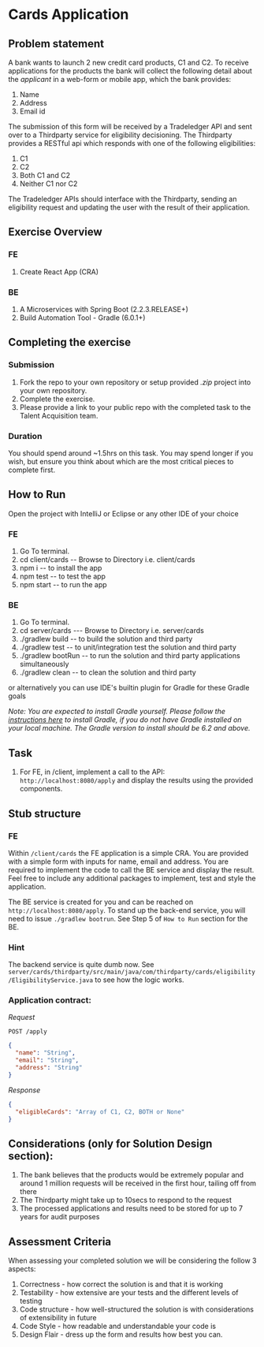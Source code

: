 # Cards Application

## Problem statement

A bank wants to launch 2 new credit card products, C1 and C2. To receive applications for the products the bank will collect the following detail about the _applicant_ in a web-form or mobile app, which the bank provides:

1. Name
2. Address
3. Email id

The submission of this form will be received by a Tradeledger API and sent over to a Thirdparty service for eligibility decisioning. The Thirdparty provides a RESTful api which responds with one of the following eligibilities:

1. C1
2. C2
3. Both C1 and C2
4. Neither C1 nor C2

The Tradeledger APIs should interface with the Thirdparty, sending an eligibility request and updating the user with the result of their application.

## Exercise Overview

### FE

1. Create React App (CRA)

### BE

1. A Microservices with Spring Boot (2.2.3.RELEASE+)
2. Build Automation Tool - Gradle (6.0.1+)

## Completing the exercise

### Submission

1. Fork the repo to your own repository or setup provided _.zip_ project into your own repository.
2. Complete the exercise.
3. Please provide a link to your public repo with the completed task to the Talent Acquisition team.

### Duration

You should spend around ~1.5hrs on this task. You may spend longer if you wish, but ensure you think about which are the most critical pieces to complete first.

## How to Run

Open the project with IntelliJ or Eclipse or any other IDE of your choice

### FE
1. Go To terminal.
2. cd client/cards -- Browse to Directory i.e. client/cards
3. npm i -- to install the app
4. npm test -- to test the app
5. npm start -- to run the app

### BE
1. Go To terminal.
2. cd server/cards --- Browse to Directory i.e. server/cards
3. ./gradlew build -- to build the solution and third party
4. ./gradlew test -- to unit/integration test the solution and third party
5. ./gradlew bootRun -- to run the solution and third party applications simultaneously
6. ./gradlew clean -- to clean the solution and third party

or alternatively you can use IDE's builtin plugin for Gradle for these Gradle goals

_Note: You are expected to install Gradle yourself. Please follow the [instructions here](https://gradle.org/install/) to install Gradle, if you do not have Gradle installed on your local machine. The Gradle version to install should be 6.2 and above._

## Task

1. For FE, in /client, implement a call to the API: `http://localhost:8080/apply` and display the results using the provided components.

## Stub structure

### FE
Within `/client/cards` the FE application is a simple CRA. You are provided with a simple form with inputs for name, email and address. You are required to implement the code to call the BE service and display the result. 
Feel free to include any additional packages to implement, test and style the application.

The BE service is created for you and can be reached on `http://localhost:8080/apply`. To stand up the back-end service, you will need to issue `./gradlew bootrun`. See Step 5 of `How to Run` section for the BE.

### Hint
The backend service is quite dumb now. See `server/cards/thirdparty/src/main/java/com/thirdparty/cards/eligibility/EligibilityService.java` to see how the logic works.

### Application contract:

_Request_

```
POST /apply
```

```json
{
  "name": "String",
  "email": "String",
  "address": "String"
}
```

_Response_

```json
{
  "eligibleCards": "Array of C1, C2, BOTH or None"
}
```

## Considerations (only for Solution Design section):

1. The bank believes that the products would be extremely popular and around 1 million requests will be received in the first hour, tailing off from there
2. The Thirdparty might take up to 10secs to respond to the request
3. The processed applications and results need to be stored for up to 7 years for audit purposes

## Assessment Criteria

When assessing your completed solution we will be considering the follow 3 aspects:

1. Correctness - how correct the solution is and that it is working
2. Testability - how extensive are your tests and the different levels of testing
3. Code structure - how well-structured the solution is with considerations of extensibility in future
4. Code Style - how readable and understandable your code is
5. Design Flair - dress up the form and results how best you can. 